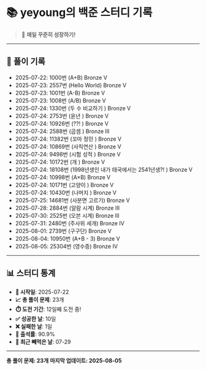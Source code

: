 # 📚 yeyoung의 백준 스터디 기록

> 🎯 **매일 꾸준히 성장하기!**

---

## 📅 풀이 기록

- 2025-07-22: 1000번 (A+B) Bronze V
- 2025-07-23: 2557번 (Hello World) Bronze V
- 2025-07-23: 1001번 (A-B) Bronze V
- 2025-07-23: 1008번 (A/B) Bronze V
- 2025-07-24: 1330번 (두 수 비교하기 ) Bronze V
- 2025-07-24: 2753번 (윤년 ) Bronze V
- 2025-07-24: 10926번 (??! ) Bronze V
- 2025-07-24: 2588번 (곱셈 ) Bronze III
- 2025-07-24: 11382번 (꼬마 정민 ) Bronze V
- 2025-07-24: 10869번 (사칙연산 ) Bronze V
- 2025-07-24: 9498번 (시험 성적 ) Bronze V
- 2025-07-24: 10172번 (개 ) Bronze V
- 2025-07-24: 18108번 (1998년생인 내가 태국에서는 2541년생?! ) Bronze V
- 2025-07-24: 10998번 (A×B) Bronze V
- 2025-07-24: 10171번 (고양이 ) Bronze V
- 2025-07-24: 10430번 (나머지 ) Bronze V
- 2025-07-25: 14681번 (사분면 고르기) Bronze V
- 2025-07-28: 2884번 (알람 시계) Bronze III
- 2025-07-30: 2525번 (오븐 시계) Bronze III
- 2025-07-31: 2480번 (주사위 세개) Bronze IV
- 2025-08-01: 2739번 (구구단) Bronze V
- 2025-08-04: 10950번 (A+B - 3) Bronze V
- 2025-08-05: 25304번 (영수증) Bronze IV

---

## 📊 스터디 통계

- **📅 시작일**: 2025-07-22
- **📈 총 풀이 문제**: 23개
- **⏱️ 도전 기간**: 12일째 도전 중!
- **✅ 성공한 날**: 10일
- **❌ 실패한 날**: 1일
- **🎯 출석률**: 90.9%
- **📝 최근 빼먹은 날**: 07-29

---

**총 풀이 문제: 23개**
**마지막 업데이트: 2025-08-05**
